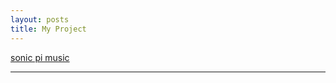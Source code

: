 ```yaml
---
layout: posts
title: My Project
---
```

[sonic pi music](https://soundcloud.com/hni-asadi/hnis)

---